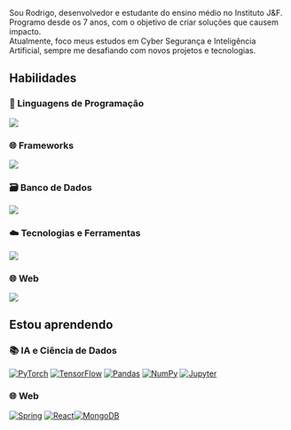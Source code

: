 Sou Rodrigo, desenvolvedor e estudante do ensino médio no Instituto J&F.  
Programo desde os 7 anos, com o objetivo de criar soluções que causem impacto.  
Atualmente, foco meus estudos em Cyber Segurança e Inteligência Artificial, sempre me desafiando com novos projetos e tecnologias.

## Habilidades  
### 🚀 Linguagens de Programação
<a href="https://github.com/rodrigobolgheroni"> <img src="https://skillicons.dev/icons?i=python,java,cpp,cs,js,php" /> </a>
### 🌐 Frameworks
<a href="https://github.com/rodrigobolgheroni"> <img src="https://skillicons.dev/icons?i=django,express,fastapi,flask,nextjs,nodejs,sklearn,selenium" /> </a>
### 🗃️ Banco de Dados
<a href="https://github.com/rodrigobolgheroni"> <img src="https://skillicons.dev/icons?i=mysql,postgres,sqlite" /> </a>
### ☁️ Tecnologias e Ferramentas
<a href="https://github.com/rodrigobolgheroni"> <img src="https://skillicons.dev/icons?i=git,docker,linux,azure,vscode,postman" /> </a>
### 🌐 Web
<a href="https://github.com/rodrigobolgheroni"> <img src="https://skillicons.dev/icons?i=html,css" /> </a>

## Estou aprendendo  
### 📚 IA e Ciência de Dados  
[![PyTorch](https://img.shields.io/badge/PyTorch-%23EE4C2C.svg?style=for-the-badge&logo=pytorch&logoColor=white)](https://pytorch.org/)  [![TensorFlow](https://img.shields.io/badge/TensorFlow-%23FF6F00.svg?style=for-the-badge&logo=tensorflow&logoColor=white)](https://www.tensorflow.org/)  [![Pandas](https://img.shields.io/badge/Pandas-%23150458.svg?style=for-the-badge&logo=pandas&logoColor=white)](https://pandas.pydata.org/)  [![NumPy](https://img.shields.io/badge/NumPy-%23013243.svg?style=for-the-badge&logo=numpy&logoColor=white)](https://numpy.org/)  [![Jupyter](https://img.shields.io/badge/Jupyter-%23F37626.svg?style=for-the-badge&logo=jupyter&logoColor=white)](https://jupyter.org/)  

### 🌐 Web  
[![Spring](https://img.shields.io/badge/Spring-%2366C55E.svg?style=for-the-badge&logo=spring&logoColor=white)](https://spring.io/)  [![React](https://img.shields.io/badge/React-%2361DAFB.svg?style=for-the-badge&logo=react&logoColor=black)](https://reactjs.org/)[![MongoDB](https://img.shields.io/badge/MongoDB-%2347A248.svg?style=for-the-badge&logo=mongodb&logoColor=white)](https://www.mongodb.com/)
<br><br>
